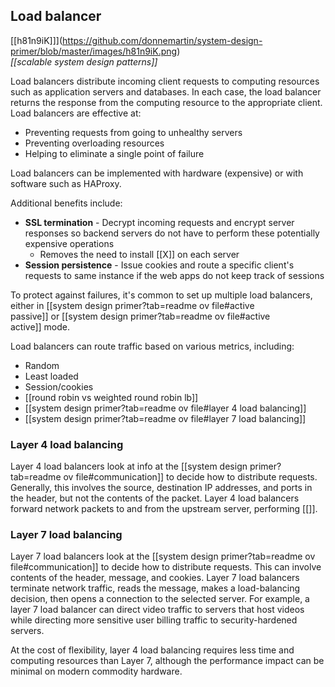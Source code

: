 ## Load balancer

[[h81n9iK]]](https://github.com/donnemartin/system-design-primer/blob/master/images/h81n9iK.png)  
_[[scalable system design patterns]]_

Load balancers distribute incoming client requests to computing resources such as application servers and databases. In each case, the load balancer returns the response from the computing resource to the appropriate client. Load balancers are effective at:

- Preventing requests from going to unhealthy servers
- Preventing overloading resources
- Helping to eliminate a single point of failure

Load balancers can be implemented with hardware (expensive) or with software such as HAProxy.

Additional benefits include:

- **SSL termination** - Decrypt incoming requests and encrypt server responses so backend servers do not have to perform these potentially expensive operations
    - Removes the need to install [[X]] on each server
- **Session persistence** - Issue cookies and route a specific client's requests to same instance if the web apps do not keep track of sessions

To protect against failures, it's common to set up multiple load balancers, either in [[system design primer?tab=readme ov file#active passive]] or [[system design primer?tab=readme ov file#active active]] mode.

Load balancers can route traffic based on various metrics, including:

- Random
- Least loaded
- Session/cookies
- [[round robin vs weighted round robin lb]]
- [[system design primer?tab=readme ov file#layer 4 load balancing]]
- [[system design primer?tab=readme ov file#layer 7 load balancing]]

### Layer 4 load balancing

Layer 4 load balancers look at info at the [[system design primer?tab=readme ov file#communication]] to decide how to distribute requests. Generally, this involves the source, destination IP addresses, and ports in the header, but not the contents of the packet. Layer 4 load balancers forward network packets to and from the upstream server, performing [[]].

### Layer 7 load balancing

Layer 7 load balancers look at the [[system design primer?tab=readme ov file#communication]] to decide how to distribute requests. This can involve contents of the header, message, and cookies. Layer 7 load balancers terminate network traffic, reads the message, makes a load-balancing decision, then opens a connection to the selected server. For example, a layer 7 load balancer can direct video traffic to servers that host videos while directing more sensitive user billing traffic to security-hardened servers.

At the cost of flexibility, layer 4 load balancing requires less time and computing resources than Layer 7, although the performance impact can be minimal on modern commodity hardware.